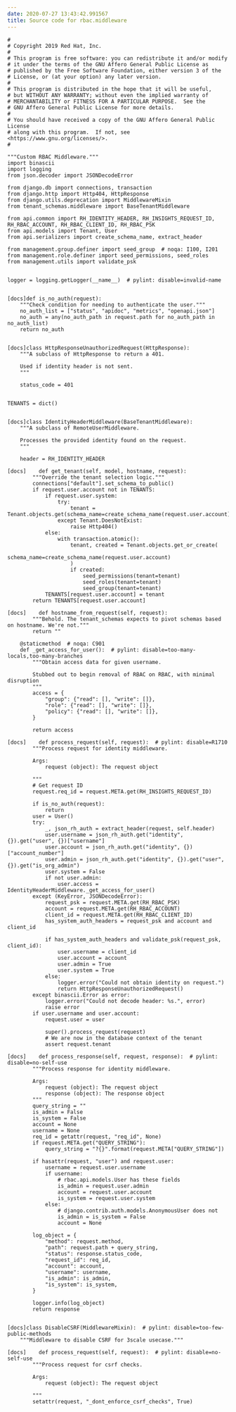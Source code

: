 ```yaml
---
date: 2020-07-27 13:43:42.991567
title: Source code for rbac.middleware
---
```


<div class="highlight">

    #
    # Copyright 2019 Red Hat, Inc.
    #
    # This program is free software: you can redistribute it and/or modify
    # it under the terms of the GNU Affero General Public License as
    # published by the Free Software Foundation, either version 3 of the
    # License, or (at your option) any later version.
    #
    # This program is distributed in the hope that it will be useful,
    # but WITHOUT ANY WARRANTY; without even the implied warranty of
    # MERCHANTABILITY or FITNESS FOR A PARTICULAR PURPOSE.  See the
    # GNU Affero General Public License for more details.
    #
    # You should have received a copy of the GNU Affero General Public License
    # along with this program.  If not, see <https://www.gnu.org/licenses/>.
    #
    
    """Custom RBAC Middleware."""
    import binascii
    import logging
    from json.decoder import JSONDecodeError
    
    from django.db import connections, transaction
    from django.http import Http404, HttpResponse
    from django.utils.deprecation import MiddlewareMixin
    from tenant_schemas.middleware import BaseTenantMiddleware
    
    from api.common import RH_IDENTITY_HEADER, RH_INSIGHTS_REQUEST_ID, RH_RBAC_ACCOUNT, RH_RBAC_CLIENT_ID, RH_RBAC_PSK
    from api.models import Tenant, User
    from api.serializers import create_schema_name, extract_header
    
    from management.group.definer import seed_group  # noqa: I100, I201
    from management.role.definer import seed_permissions, seed_roles
    from management.utils import validate_psk
    
    
    logger = logging.getLogger(__name__)  # pylint: disable=invalid-name
    
    
    [docs]def is_no_auth(request):
        """Check condition for needing to authenticate the user."""
        no_auth_list = ["status", "apidoc", "metrics", "openapi.json"]
        no_auth = any(no_auth_path in request.path for no_auth_path in no_auth_list)
        return no_auth
    
    
    [docs]class HttpResponseUnauthorizedRequest(HttpResponse):
        """A subclass of HttpResponse to return a 401.
    
        Used if identity header is not sent.
        """
    
        status_code = 401
    
    
    TENANTS = dict()
    
    
    [docs]class IdentityHeaderMiddleware(BaseTenantMiddleware):
        """A subclass of RemoteUserMiddleware.
    
        Processes the provided identity found on the request.
        """
    
        header = RH_IDENTITY_HEADER
    
    [docs]    def get_tenant(self, model, hostname, request):
            """Override the tenant selection logic."""
            connections["default"].set_schema_to_public()
            if request.user.account not in TENANTS:
                if request.user.system:
                    try:
                        tenant = Tenant.objects.get(schema_name=create_schema_name(request.user.account))
                    except Tenant.DoesNotExist:
                        raise Http404()
                else:
                    with transaction.atomic():
                        tenant, created = Tenant.objects.get_or_create(
                            schema_name=create_schema_name(request.user.account)
                        )
                        if created:
                            seed_permissions(tenant=tenant)
                            seed_roles(tenant=tenant)
                            seed_group(tenant=tenant)
                TENANTS[request.user.account] = tenant
            return TENANTS[request.user.account]
    
    [docs]    def hostname_from_request(self, request):
            """Behold. The tenant_schemas expects to pivot schemas based on hostname. We're not."""
            return ""
    
        @staticmethod  # noqa: C901
        def _get_access_for_user():  # pylint: disable=too-many-locals,too-many-branches
            """Obtain access data for given username.
    
            Stubbed out to begin removal of RBAC on RBAC, with minimal disruption
            """
            access = {
                "group": {"read": [], "write": []},
                "role": {"read": [], "write": []},
                "policy": {"read": [], "write": []},
            }
    
            return access
    
    [docs]    def process_request(self, request):  # pylint: disable=R1710
            """Process request for identity middleware.
    
            Args:
                request (object): The request object
    
            """
            # Get request ID
            request.req_id = request.META.get(RH_INSIGHTS_REQUEST_ID)
    
            if is_no_auth(request):
                return
            user = User()
            try:
                _, json_rh_auth = extract_header(request, self.header)
                user.username = json_rh_auth.get("identity", {}).get("user", {})["username"]
                user.account = json_rh_auth.get("identity", {})["account_number"]
                user.admin = json_rh_auth.get("identity", {}).get("user", {}).get("is_org_admin")
                user.system = False
                if not user.admin:
                    user.access = IdentityHeaderMiddleware._get_access_for_user()
            except (KeyError, JSONDecodeError):
                request_psk = request.META.get(RH_RBAC_PSK)
                account = request.META.get(RH_RBAC_ACCOUNT)
                client_id = request.META.get(RH_RBAC_CLIENT_ID)
                has_system_auth_headers = request_psk and account and client_id
    
                if has_system_auth_headers and validate_psk(request_psk, client_id):
                    user.username = client_id
                    user.account = account
                    user.admin = True
                    user.system = True
                else:
                    logger.error("Could not obtain identity on request.")
                    return HttpResponseUnauthorizedRequest()
            except binascii.Error as error:
                logger.error("Could not decode header: %s.", error)
                raise error
            if user.username and user.account:
                request.user = user
    
                super().process_request(request)
                # We are now in the database context of the tenant
                assert request.tenant
    
    [docs]    def process_response(self, request, response):  # pylint: disable=no-self-use
            """Process response for identity middleware.
    
            Args:
                request (object): The request object
                response (object): The response object
            """
            query_string = ""
            is_admin = False
            is_system = False
            account = None
            username = None
            req_id = getattr(request, "req_id", None)
            if request.META.get("QUERY_STRING"):
                query_string = "?{}".format(request.META["QUERY_STRING"])
    
            if hasattr(request, "user") and request.user:
                username = request.user.username
                if username:
                    # rbac.api.models.User has these fields
                    is_admin = request.user.admin
                    account = request.user.account
                    is_system = request.user.system
                else:
                    # django.contrib.auth.models.AnonymousUser does not
                    is_admin = is_system = False
                    account = None
    
            log_object = {
                "method": request.method,
                "path": request.path + query_string,
                "status": response.status_code,
                "request_id": req_id,
                "account": account,
                "username": username,
                "is_admin": is_admin,
                "is_system": is_system,
            }
    
            logger.info(log_object)
            return response
    
    
    [docs]class DisableCSRF(MiddlewareMixin):  # pylint: disable=too-few-public-methods
        """Middleware to disable CSRF for 3scale usecase."""
    
    [docs]    def process_request(self, request):  # pylint: disable=no-self-use
            """Process request for csrf checks.
    
            Args:
                request (object): The request object
    
            """
            setattr(request, "_dont_enforce_csrf_checks", True)

</div>